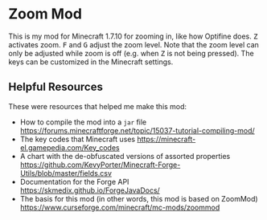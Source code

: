 # Zoom Mod

This is my mod for Minecraft 1.7.10 for zooming in, like how Optifine does. <kbd>Z</kbd> activates zoom. <kbd>F</kbd> and <kbd>G</kbd> adjust the zoom level. Note that the zoom level can only be adjusted while zoom is off (e.g. when <kbd>Z</kbd> is not being pressed). The keys can be customized in the Minecraft settings.

## Helpful Resources

These were resources that helped me make this mod:

- How to compile the mod into a `jar` file <https://forums.minecraftforge.net/topic/15037-tutorial-compiling-mod/>
- The key codes that Minecraft uses <https://minecraft-el.gamepedia.com/Key_codes>
- A chart with the de-obfuscated versions of assorted properties <https://github.com/KevyPorter/Minecraft-Forge-Utils/blob/master/fields.csv>
- Documentation for the Forge API <https://skmedix.github.io/ForgeJavaDocs/>
- The basis for this mod (in other words, this mod is based on ZoomMod) <https://www.curseforge.com/minecraft/mc-mods/zoommod>
